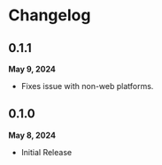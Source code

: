 # Changelog
## 0.1.1
**May 9, 2024**
- Fixes issue with non-web platforms.

## 0.1.0
**May 8, 2024**
- Initial Release
